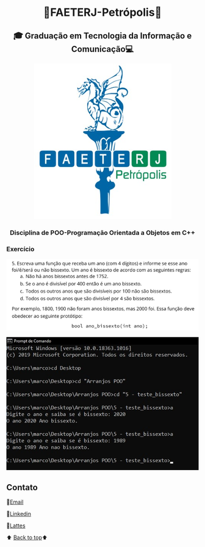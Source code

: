 <h1 align="center"><a name="back-to-top"></a> 🐲FAETERJ-Petrópolis🐲</h1> 

<h2   align="center">🎓
    Graduação em Tecnologia da Informação e Comunicação💻</h2>
 <p align="center">
    <img src="https://github.com/marcosbarker/Exerc.-de-Prog.-Array4/blob/main/img/faeterj-logo.jpg" alt="faeterj-logo">
    </p>
<h3 align="center">
    Disciplina de POO-Programação Orientada a Objetos em C++</h3>






### Exercício



<p align="center">
    <a href="">
        <img src="https://github.com/marcosbarker/Exerc.-de-Prog.-Array4/blob/main/img/img-exerc.jpg" alt="imagem exercicio">
    </a>
    </p>




<p align="center">
    <a href="">
        <img src="https://github.com/marcosbarker/Exerc.-de-Prog.-Array4/blob/main/img/img-term.jpg" alt="imagem terminal">
    </a>
    </p>












## Contato

:e-mail:[Email](pgomes@faeterj-petropolis.edu.br)

:link:[Linkedin](https://www.linkedin.com/in/marcos-paulo-marques-corr%C3%AAa-gomes-2794271b0/)

:link:[Lattes](https://wwws.cnpq.br/cvlattesweb/PKG_MENU.menu?f_cod=A4769AB5DE3FCB49D83423E88118FAB5#)



⬆️ [Back to top](#back-to-top)⬆️ 















